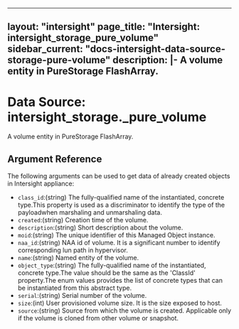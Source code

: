 
---
layout: "intersight"
page_title: "Intersight: intersight_storage_pure_volume"
sidebar_current: "docs-intersight-data-source-storage-pure-volume"
description: |-
A volume entity in PureStorage FlashArray.
---

# Data Source: intersight_storage._pure_volume
A volume entity in PureStorage FlashArray.
## Argument Reference
The following arguments can be used to get data of already created objects in Intersight appliance:
* `class_id`:(string) The fully-qualified name of the instantiated, concrete type.This property is used as a discriminator to identify the type of the payloadwhen marshaling and unmarshaling data. 
* `created`:(string) Creation time of the volume. 
* `description`:(string) Short description about the volume. 
* `moid`:(string) The unique identifier of this Managed Object instance. 
* `naa_id`:(string) NAA id of volume. It is a significant number to identify corresponding lun path in hypervisor. 
* `name`:(string) Named entity of the volume. 
* `object_type`:(string) The fully-qualified name of the instantiated, concrete type.The value should be the same as the 'ClassId' property.The enum values provides the list of concrete types that can be instantiated from this abstract type. 
* `serial`:(string) Serial number of the volume. 
* `size`:(int) User provisioned volume size. It is the size exposed to host. 
* `source`:(string) Source from which the volume is created. Applicable only if the volume is cloned from other volume or snapshot. 
